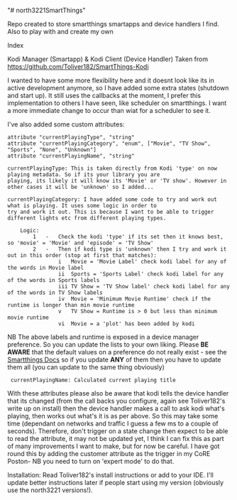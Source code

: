 "# north3221SmartThings"

 Repo created to store smartthings smartapps and device handlers I find. Also to play with and create my own

 Index

 Kodi Manager (Smartapp) & Kodi Client (Device Handler)
 Taken from <https://github.com/Toliver182/SmartThings-Kodi>

 I wanted to have some more flexibility here and it doesnt look like its in active development anymore, so I have added
 some extra states (shutdown and start up). It still uses the callbacks at the moment, I prefer this implementation to
 others I have seen, like scheduler on smartthings. I want a more immediate change to occur than wiat for a scheduler to
 see it.

 I've also added some custom attributes:
 
    attribute "currentPlayingType", "string"
    attribute "currentPlayingCategory", "enum", ["Movie", "TV Show", "Sports", "None", "Unknown"]
    attribute "currentPlayingName", "string"

    currentPlayingType: This is taken directly from Kodi 'type' on now playing metadata. So if its your library you are
    playing, its likely it will know its 'Movie' or 'TV show'. However in other cases it will be 'unknown' so I added...

    currentPlayingCategory: I have added some code to try and work out what is playing. It uses some logic in order to
    try and work it out. This is because I want to be able to trigger different lights etc from different playing types.

        Logic:
            1   -   Check the kodi 'type' if its set then it knows best, so 'movie' = 'Movie' and 'episode' = 'TV Show'
            2   -   Then if kodi type is 'unknown' then I try and work it out in this order (stop at first that matches):
                    i   Movie = 'Movie Label' check kodi label for any of the words in Movie label
                    ii  Sports = 'Sports Label' check kodi label for any of the words in Sports labels
                    iii TV Show = 'TV Show label' check kodi label for any of the words in TV Show labels
                    iv  Movie = 'Minimum Movie Runtime' check if the runtime is longer than min movie runtime
                    v   TV Show = Runtime is > 0 but less than minimum movie runtime
                    vi  Movie = a 'plot' has been added by kodi

   NB The above labels and runtime is exposed in a device manager preference. So you can update the lists to your
      own liking. Please **BE AWARE** that the default values on a preference do not really exist - see the <a href="http://docs.smartthings.com/en/latest/device-type-developers-guide/device-preferences.html#additional-notes">Smartthings Docs</a> so if you 
      update **ANY** of them then you have to update them all (you can update to the same thing obviously)
         
     currentPlayingName: Calculated current playing title

  With these attributes please also be aware that kodi tells the device handler that its changed (from the call backs
     you configure, again see Toliver182's write up on install) then the device handler makes a call to ask kodi what's
     playing, then works out what's it is as per above. So this may take some time (dependant on networks and traffic I
     guess a few ms to a couple of seconds). Therefore, don't trigger on a state change then expect to be able to read
     the attribute, it may not be updated yet, I think I can fix this as part of many improvements I want to make, but 
     for now be careful.
     I have got round this by adding the customer attribute as the trigger in my CoRE Poston- NB you need to turn on 
     'expert mode' to do that.

  Installation:
  Read Toliver182's install instructions or add to your IDE. I'll update better instructions later if people start using
  my version (obviously use the north3221 versions!).


